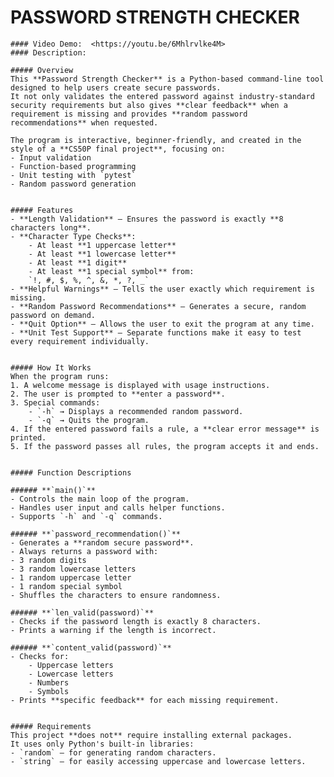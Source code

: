 # PASSWORD STRENGTH CHECKER
    #### Video Demo:  <https://youtu.be/6Mhlrvlke4M>
    #### Description:

    ##### Overview
    This **Password Strength Checker** is a Python-based command-line tool designed to help users create secure passwords.
    It not only validates the entered password against industry-standard security requirements but also gives **clear feedback** when a requirement is missing and provides **random password recommendations** when requested.

    The program is interactive, beginner-friendly, and created in the style of a **CS50P final project**, focusing on:
    - Input validation
    - Function-based programming
    - Unit testing with `pytest`
    - Random password generation


    ##### Features
    - **Length Validation** — Ensures the password is exactly **8 characters long**.
    - **Character Type Checks**:
        - At least **1 uppercase letter**
        - At least **1 lowercase letter**
        - At least **1 digit**
        - At least **1 special symbol** from:
        `!, #, $, %, ^, &, *, ?, _`
    - **Helpful Warnings** — Tells the user exactly which requirement is missing.
    - **Random Password Recommendations** — Generates a secure, random password on demand.
    - **Quit Option** — Allows the user to exit the program at any time.
    - **Unit Test Support** — Separate functions make it easy to test every requirement individually.


    ##### How It Works
    When the program runs:
    1. A welcome message is displayed with usage instructions.
    2. The user is prompted to **enter a password**.
    3. Special commands:
        - `-h` → Displays a recommended random password.
        - `-q` → Quits the program.
    4. If the entered password fails a rule, a **clear error message** is printed.
    5. If the password passes all rules, the program accepts it and ends.


    ##### Function Descriptions

    ###### **`main()`**
    - Controls the main loop of the program.
    - Handles user input and calls helper functions.
    - Supports `-h` and `-q` commands.

    ###### **`password_recommendation()`**
    - Generates a **random secure password**.
    - Always returns a password with:
    - 3 random digits
    - 3 random lowercase letters
    - 1 random uppercase letter
    - 1 random special symbol
    - Shuffles the characters to ensure randomness.

    ###### **`len_valid(password)`**
    - Checks if the password length is exactly 8 characters.
    - Prints a warning if the length is incorrect.

    ###### **`content_valid(password)`**
    - Checks for:
        - Uppercase letters
        - Lowercase letters
        - Numbers
        - Symbols
    - Prints **specific feedback** for each missing requirement.


    ##### Requirements
    This project **does not** require installing external packages.
    It uses only Python's built-in libraries:
    - `random` — for generating random characters.
    - `string` — for easily accessing uppercase and lowercase letters.



